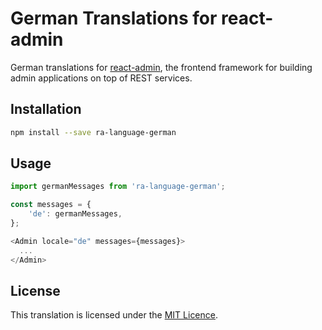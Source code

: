 # German Translations for react-admin

German translations for [react-admin](https://github.com/marmelab/react-admin), the frontend framework for building admin applications on top of REST services.


## Installation

```sh
npm install --save ra-language-german
```

## Usage

```js
import germanMessages from 'ra-language-german';

const messages = {
    'de': germanMessages,
};

<Admin locale="de" messages={messages}>
  ...
</Admin>
```

## License

This translation is licensed under the [MIT Licence](LICENSE).
